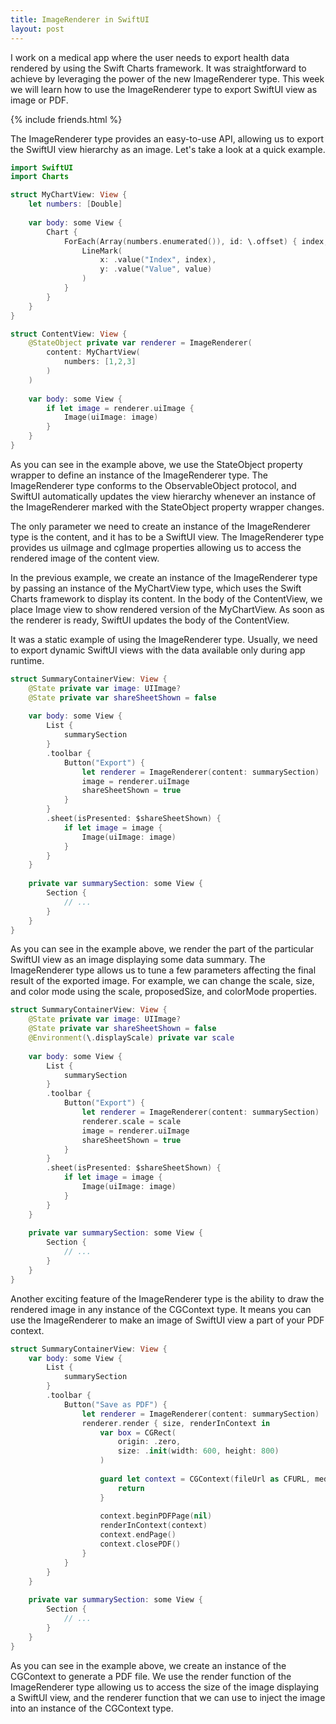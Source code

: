 ```yaml
---
title: ImageRenderer in SwiftUI 
layout: post
---
```


I work on a medical app where the user needs to export health data rendered by using the Swift Charts framework. It was straightforward to achieve by leveraging the power of the new ImageRenderer type. This week we will learn how to use the ImageRenderer type to export SwiftUI view as image or PDF.

{% include friends.html %}

The ImageRenderer type provides an easy-to-use API, allowing us to export the SwiftUI view hierarchy as an image. Let's take a look at a quick example.

```swift
import SwiftUI
import Charts

struct MyChartView: View {
    let numbers: [Double]
    
    var body: some View {
        Chart {
            ForEach(Array(numbers.enumerated()), id: \.offset) { index, value in
                LineMark(
                    x: .value("Index", index),
                    y: .value("Value", value)
                )
            }
        }
    }
}

struct ContentView: View {
    @StateObject private var renderer = ImageRenderer(
        content: MyChartView(
            numbers: [1,2,3]
        )
    )
    
    var body: some View {
        if let image = renderer.uiImage {
            Image(uiImage: image)
        }
    }
}
```

As you can see in the example above, we use the StateObject property wrapper to define an instance of the ImageRenderer type. The ImageRenderer type conforms to the ObservableObject protocol, and SwiftUI automatically updates the view hierarchy whenever an instance of the ImageRenderer marked with the StateObject property wrapper changes.

The only parameter we need to create an instance of the ImageRenderer type is the content, and it has to be a SwiftUI view. The ImageRenderer type provides us uiImage and cgImage properties allowing us to access the rendered image of the content view.

In the previous example, we create an instance of the ImageRenderer type by passing an instance of the MyChartView type, which uses the Swift Charts framework to display its content. In the body of the ContentView, we place Image view to show rendered version of the MyChartView. As soon as the renderer is ready, SwiftUI updates the body of the ContentView.

It was a static example of using the ImageRenderer type. Usually, we need to export dynamic SwiftUI views with the data available only during app runtime.

```swift
struct SummaryContainerView: View {
    @State private var image: UIImage?
    @State private var shareSheetShown = false
    
    var body: some View {
        List {
            summarySection
        }
        .toolbar {
            Button("Export") {
                let renderer = ImageRenderer(content: summarySection)
                image = renderer.uiImage
                shareSheetShown = true
            }
        }
        .sheet(isPresented: $shareSheetShown) {
            if let image = image {
                Image(uiImage: image)
            }
        }
    }
    
    private var summarySection: some View {
        Section {
            // ...
        }
    }
}
```

As you can see in the example above, we render the part of the particular SwiftUI view as an image displaying some data summary. The ImageRenderer type allows us to tune a few parameters affecting the final result of the exported image. For example, we can change the scale, size, and color mode using the scale, proposedSize, and colorMode properties.

```swift
struct SummaryContainerView: View {
    @State private var image: UIImage?
    @State private var shareSheetShown = false
    @Environment(\.displayScale) private var scale
    
    var body: some View {
        List {
            summarySection
        }
        .toolbar {
            Button("Export") {
                let renderer = ImageRenderer(content: summarySection)
                renderer.scale = scale
                image = renderer.uiImage
                shareSheetShown = true
            }
        }
        .sheet(isPresented: $shareSheetShown) {
            if let image = image {
                Image(uiImage: image)
            }
        }
    }
    
    private var summarySection: some View {
        Section {
            // ...
        }
    }
}
```

Another exciting feature of the ImageRenderer type is the ability to draw the rendered image in any instance of the CGContext type. It means you can use the ImageRenderer to make an image of SwiftUI view a part of your PDF context.

```swift
struct SummaryContainerView: View {
    var body: some View {
        List {
            summarySection
        }
        .toolbar {
            Button("Save as PDF") {
                let renderer = ImageRenderer(content: summarySection)
                renderer.render { size, renderInContext in
                    var box = CGRect(
                        origin: .zero,
                        size: .init(width: 600, height: 800)
                    )
                    
                    guard let context = CGContext(fileUrl as CFURL, mediaBox: &box, nil) else {
                        return
                    }
                    
                    context.beginPDFPage(nil)
                    renderInContext(context)
                    context.endPage()
                    context.closePDF()
                }
            }
        }
    }
    
    private var summarySection: some View {
        Section {
            // ...
        }
    }
}
```

As you can see in the example above, we create an instance of the CGContext to generate a PDF file. We use the render function of the ImageRenderer type allowing us to access the size of the image displaying a SwiftUI view, and the renderer function that we can use to inject the image into an instance of the CGContext type.
